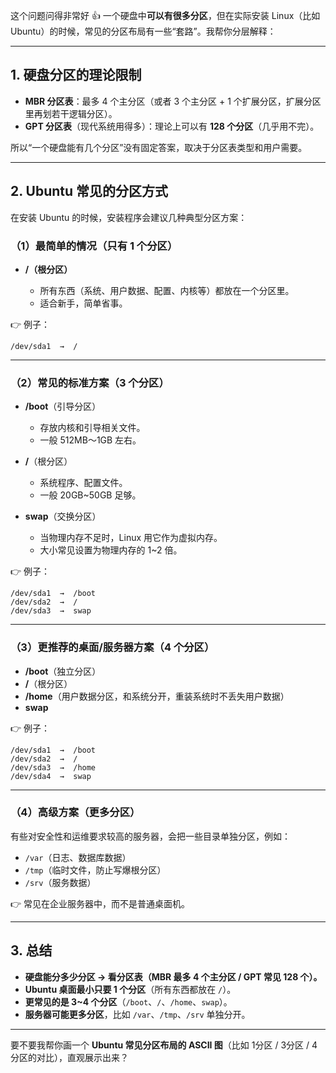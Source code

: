 这个问题问得非常好 👍
一个硬盘中**可以有很多分区**，但在实际安装 Linux（比如 Ubuntu）的时候，常见的分区布局有一些“套路”。我帮你分层解释：

---

## 1. 硬盘分区的理论限制

* **MBR 分区表**：最多 4 个主分区（或者 3 个主分区 + 1 个扩展分区，扩展分区里再划若干逻辑分区）。
* **GPT 分区表**（现代系统用得多）：理论上可以有 **128 个分区**（几乎用不完）。

所以“一个硬盘能有几个分区”没有固定答案，取决于分区表类型和用户需要。

---

## 2. Ubuntu 常见的分区方式

在安装 Ubuntu 的时候，安装程序会建议几种典型分区方案：

### （1）最简单的情况（只有 1 个分区）

* **/（根分区）**

  * 所有东西（系统、用户数据、配置、内核等）都放在一个分区里。
  * 适合新手，简单省事。

👉 例子：

```
/dev/sda1  →  /
```

---

### （2）常见的标准方案（3 个分区）

* **/boot**（引导分区）

  * 存放内核和引导相关文件。
  * 一般 512MB～1GB 左右。
* **/**（根分区）

  * 系统程序、配置文件。
  * 一般 20GB\~50GB 足够。
* **swap**（交换分区）

  * 当物理内存不足时，Linux 用它作为虚拟内存。
  * 大小常见设置为物理内存的 1\~2 倍。

👉 例子：

```
/dev/sda1  →  /boot
/dev/sda2  →  /
/dev/sda3  →  swap
```

---

### （3）更推荐的桌面/服务器方案（4 个分区）

* **/boot**（独立分区）
* **/**（根分区）
* **/home**（用户数据分区，和系统分开，重装系统时不丢失用户数据）
* **swap**

👉 例子：

```
/dev/sda1  →  /boot
/dev/sda2  →  /
/dev/sda3  →  /home
/dev/sda4  →  swap
```

---

### （4）高级方案（更多分区）

有些对安全性和运维要求较高的服务器，会把一些目录单独分区，例如：

* `/var`（日志、数据库数据）
* `/tmp`（临时文件，防止写爆根分区）
* `/srv`（服务数据）

👉 常见在企业服务器中，而不是普通桌面机。

---

## 3. 总结

* **硬盘能分多少分区 → 看分区表（MBR 最多 4 个主分区 / GPT 常见 128 个）。**
* **Ubuntu 桌面最小只要 1 个分区**（所有东西都放在 `/`）。
* **更常见的是 3\~4 个分区**（`/boot`、`/`、`/home`、`swap`）。
* **服务器可能更多分区**，比如 `/var`、`/tmp`、`/srv` 单独分开。

---

要不要我帮你画一个 **Ubuntu 常见分区布局的 ASCII 图**（比如 1分区 / 3分区 / 4分区的对比），直观展示出来？
